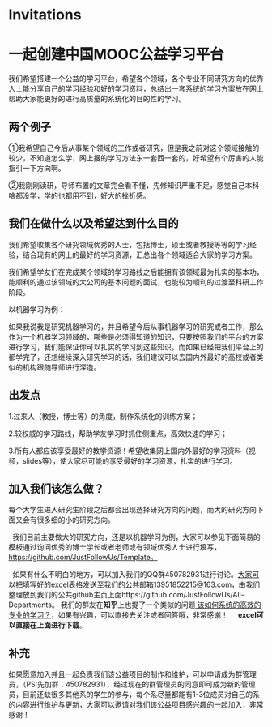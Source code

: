 # Invitations

# 一起创建中国MOOC公益学习平台

  我们希望搭建一个公益的学习平台，希望各个领域，各个专业不同研究方向的优秀人士能分享自己的学习经验和好的学习资料，总结出一套系统的学习方案放在网上帮助大家能更好的进行高质量的系统化的目的性的学习。

## 两个例子
   ①我希望自己今后从事某个领域的工作或者研究，但是我之前对这个领域接触的较少，不知道怎么学，网上搜的学习方法东一套西一套的，好希望有个厉害的人能指引一下方向啊。
   
   ②我刚刚读研，导师布置的文章完全看不懂，先修知识严重不足，感觉自己本科啥都没学，学的也都用不到，好大的挫折感。

## 我们在做什么以及希望达到什么目的
  我们希望收集各个研究领域优秀的人士，包括博士，硕士或者教授等等的学习经验，结合现有的网上的最好的学习资源，汇总出各个领域适合大家的学习方案。
  
  我们希望学友们在完成某个领域的学习路线之后能拥有该领域最为扎实的基本功，能顺利的通过该领域的大公司的基本问题的面试，也能较为顺利的过渡至科研工作阶段。
  
   以机器学习为例：
   
   如果我说我是研究机器学习的，并且希望今后从事机器学习的研究或者工作，那么作为一个机器学习领域的，哪些是必须得知道的知识，只要按照我们的平台的方案进行学习，我们能保证你可以扎实的学习到这些知识，而如果已经把我们平台上的都学完了，还想继续深入研究学习的话，我们建议可以去国内外最好的高校或者类似的机构跟随导师进行深造。

## 出发点
  1.过来人（教授，博士等）的角度，制作系统化的训练方案；
  
  2.较权威的学习路线，帮助学友学习时抓住侧重点，高效快速的学习；
  
  3.所有人都应该享受最好的教学资源！希望收集网上国内外最好的学习资料（视频，slides等），使大家尽可能的享受最好的学习资源，扎实的进行学习。

## 加入我们该怎么做？
   每个大学生进入研究生阶段之后都会出现选择研究方向的问题，而大的研究方向下面又会有很多细的小的研究方向。
   
   我们目前主要做大的研究方向，还是以机器学习为例，大家可以参见下面简易的模板通过询问优秀的博士学长或者老师或有领域优秀人士进行填写，https://github.com/JustFollowUs/Template。
   
   如果有什么不明白的地方，可以加入我们的QQ群450782931进行讨论。大家可以把填写好的excel表格发送至我们的公共邮箱13951852215@163.com，由我们整理放到我们的公共github主页上面https://github.com/JustFollowUs/All-Departments。 我们的群友在**知乎**上也提了一个类似的问题[
该如何系统的高效的专业的学习？](https://www.zhihu.com/question/54536094/)，如果有兴趣，可以直接去关注或者回答哦，非常感谢！
  
   **excel可以直接在上面进行下载**。
   
## 补充
   如果愿意加入并且一起负责我们该公益项目的制作和维护，可以申请成为群管理员，（PS:先加群：450782931），经过现在的群管理员的同意即可成为新的管理员，目前还缺很多其他系的学生的参与，每个系尽量都能有1-3位成员对自己的系的内容进行维护与更新，大家可以邀请对我们该公益项目感兴趣的一起加入，非常感谢！
   

